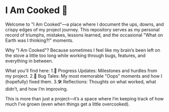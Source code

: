 # I Am Cooked 🍳
Welcome to "I Am Cooked"—a place where I document the ups, downs, and crispy edges of my project journey. This repository serves as my personal record of triumphs, mistakes, lessons learned, and the occasional "What on Earth was I thinking?!" moments.

Why "I Am Cooked"?
Because sometimes I feel like my brain’s been left on the stove a little too long while working through bugs, features, and everything in between.

What you'll find here:
1.🚧 Progress Updates: Milestones and hurdles from my project.
2.🐛 Bug Tales: My most memorable "Oops" moments and how I (hopefully) fixed them.
3.🛠️ Reflections: Thoughts on what worked, what didn’t, and how I’m improving.

This is more than just a project—it’s a space where I’m keeping track of how much I’ve grown (even when things get a little overcooked).
